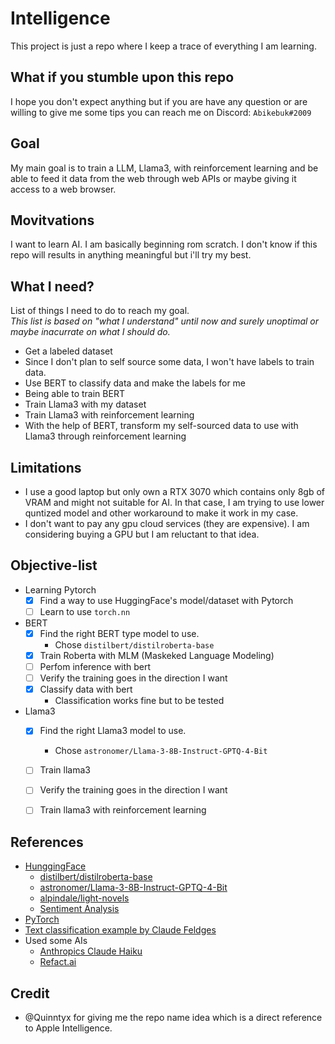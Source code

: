 # Intelligence
This project is just a repo where I keep a trace of everything I am learning.  

## What if you stumble upon this repo
I hope you don't expect anything but if you are have any question or are willing to give me some tips you can reach me on Discord: ``Abikebuk#2009 ``

## Goal
My main goal is to train a LLM, Llama3, with reinforcement learning and be able to feed it data from the web through web APIs or maybe giving it access to a web browser.

## Movitvations
I want to learn AI. I am basically beginning rom scratch. I don't know if this repo will results in anything meaningful but i'll try my best.

## What I need?
List of things I need to do to reach my goal.  
*This list is based on "what I understand" until now and surely unoptimal or maybe inacurrate on what I should do.*

* Get a labeled dataset
* Since I don't plan to self source some data, I won't have labels to train data.
* Use BERT to classify data and make the labels for me
* Being able to train BERT
* Train Llama3 with my dataset
* Train Llama3 with reinforcement learning
* With the help of BERT, transform my self-sourced data to use with Llama3 through reinforcement learning

## Limitations
* I use a good laptop but only own a RTX 3070 which contains only 8gb of VRAM and might not suitable for AI. In that case, I am trying to use lower quntized model and other workaround to make it work in my case.
* I don't want to pay any gpu cloud services (they are expensive). I am considering buying a GPU but I am reluctant to that idea.

## Objective-list
* Learning Pytorch
  * [x] Find a way to use HuggingFace's model/dataset with Pytorch
  * [ ] Learn to use ``torch.nn``
* BERT
  * [x] Find the right BERT type model to use.  
    - Chose ``distilbert/distilroberta-base``   
  * [x] Train Roberta with MLM (Maskeked Language Modeling)
  * [ ] Perfom inference with bert
  * [ ] Verify the training goes in the direction I want
  * [x] Classify data with bert
    * Classification works fine but to be tested
* Llama3
  * [x] Find the right Llama3 model to use.
    - Chose ``astronomer/Llama-3-8B-Instruct-GPTQ-4-Bit``
  * [ ] Train llama3
  * [ ] Verify the training goes in the direction I want
  * [ ] Train llama3 with reinforcement learning


## References
* [HunggingFace](https://huggingface.co/)
  * [distilbert/distilroberta-base](https://huggingface.co/distilbert/distilroberta-base)
  * [astronomer/Llama-3-8B-Instruct-GPTQ-4-Bit](https://huggingface.co/astronomer/Llama-3-8B-Instruct-GPTQ-4-Bit)
  * [alpindale/light-novels](https://huggingface.co/datasets/alpindale/light-novels)
  * [Sentiment Analysis](https://huggingface.co/blog/sentiment-analysis-twitter)
* [PyTorch](https://pytorch.org/docs/stable/index.html)
* [Text classification example by Claude Feldges](https://medium.com/@claude.feldges/text-classification-with-bert-in-tensorflow-and-pytorch-4e43e79673b3)
* Used some AIs
  * [Anthropics Claude Haiku](https://www.anthropic.com/)
  * [Refact.ai](https://www.refact.ai/)

## Credit
* @Quinntyx for giving me the repo name idea which is a direct reference to Apple Intelligence.